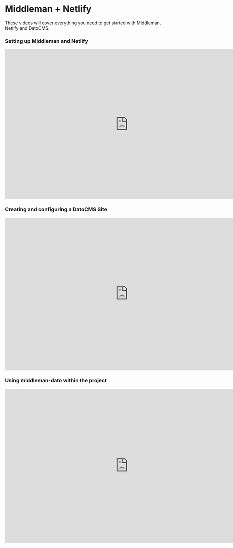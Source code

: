 # Middleman + Netlify

These videos will cover everything you need to get started with Middleman, Netlify and DatoCMS.

### Setting up Middleman and Netlify

<iframe width="790" height="481" src="https://www.youtube.com/embed/1h8oG0DniZk" frameborder="0" allowfullscreen></iframe>

### Creating and configuring a DatoCMS Site

<iframe width="790" height="490" src="https://www.youtube.com/embed/5VG-HJxkfI4" frameborder="0" allowfullscreen></iframe>

### Using middleman-dato within the project

<iframe width="790" height="495" src="https://www.youtube.com/embed/MANq5cMLgPU" frameborder="0" allowfullscreen></iframe>

